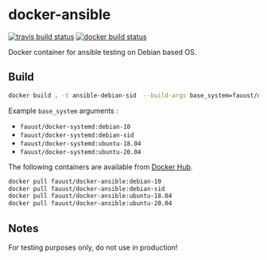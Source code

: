 # docker-ansible

[![travis build status](https://img.shields.io/travis/fauust/docker-ansible?logo=travis)](https://travis-ci.org/fauust/docker-ansible)
[![docker build status](https://img.shields.io/docker/cloud/build/fauust/docker-ansible?logo=docker&label=build)](https://hub.docker.com/r/fauust/docker-ansible)

Docker container for ansible testing on Debian based OS.

## Build

```bash
docker build . -t ansible-debian-sid  --build-args base_system=fauust/docker-systemd:debian-sid
```

Example `base_system` arguments :

- `fauust/docker-systemd:debian-10`
- `fauust/docker-systemd:debian-sid`
- `fauust/docker-systemd:ubuntu-18.04`
- `fauust/docker-systemd:ubuntu-20.04`

The following containers are available from [Docker Hub](https://hub.docker.com/r/fauust/docker-ansible).

```bash
docker pull fauust/docker-ansible:debian-10
docker pull fauust/docker-ansible:debian-sid
docker pull fauust/docker-ansible:ubuntu-18.04
docker pull fauust/docker-ansible:ubuntu-20.04
```

## Notes

For testing purposes only, do not use in production!
